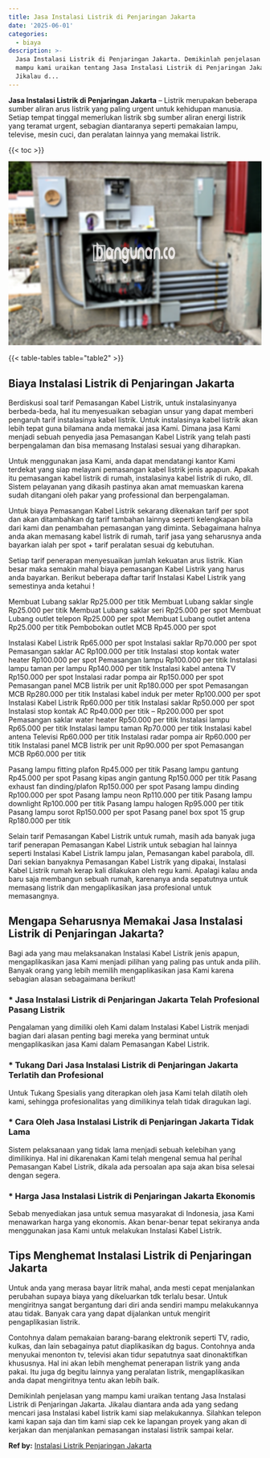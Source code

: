 ```yaml
---
title: Jasa Instalasi Listrik di Penjaringan Jakarta
date: '2025-06-01'
categories:
  - biaya
description: >-
  Jasa Instalasi Listrik di Penjaringan Jakarta. Demikinlah penjelasan yang
  mampu kami uraikan tentang Jasa Instalasi Listrik di Penjaringan Jakarta.
  Jikalau d...
---
```


**Jasa Instalasi Listrik di Penjaringan Jakarta** – Listrik merupakan beberapa sumber aliran arus listrik yang paling urgent untuk kehidupan manusia. Setiap tempat tinggal memerlukan listrik sbg sumber aliran energi listrik yang teramat urgent, sebagian diantaranya seperti pemakaian lampu, televise, mesin cuci, dan peralatan lainnya yang memakai listrik.

{{< toc >}}

![Jasa Instalasi Listrik di Penjaringan Jakarta](/images/instalasi-listrik-murah29.png)

{{< table-tables table="table2" >}}

## Biaya Instalasi Listrik di Penjaringan Jakarta

Berdiskusi soal tarif Pemasangan Kabel Listrik, untuk instalasinyanya berbeda-beda, hal itu menyesuaikan sebagian unsur yang dapat memberi pengaruh tarif instalasinya kabel listrik. Untuk instalasinya kabel listrik akan lebih tepat guna bilamana anda memakai jasa Kami. Dimana jasa Kami menjadi sebuah penyedia jasa Pemasangan Kabel Listrik yang telah pasti berpengalaman dan bisa memasang Instalasi sesuai yang diharapkan.

Untuk menggunakan jasa Kami, anda dapat mendatangi kantor Kami terdekat yang siap melayani pemasangan kabel listrik jenis apapun. Apakah itu pemasangan kabel listrik di rumah, instalasinya kabel listrik di ruko, dll. Sistem pelayanan yang dikasih pastinya akan amat memuaskan karena sudah ditangani oleh pakar yang professional dan berpengalaman.

Untuk biaya Pemasangan Kabel Listrik sekarang dikenakan tarif per spot dan akan ditambahkan dg tarif tambahan lainnya seperti kelengkapan bila dari kami dan penambahan pemasangan yang diminta. Sebagaimana halnya anda akan memasang kabel listrik di rumah, tarif jasa yang seharusnya anda bayarkan ialah per spot + tarif peralatan sesuai dg kebutuhan.

Setiap tarif penerapan menyesuaikan jumlah kekuatan arus listrik. Kian besar maka semakin mahal biaya pemasangan Kabel Listrik yang harus anda bayarkan. Berikut beberapa daftar tarif Instalasi Kabel Listrik yang semestinya anda ketahui !

Membuat Lubang saklar Rp25.000 per titik Membuat Lubang saklar single Rp25.000 per titik Membuat Lubang saklar seri Rp25.000 per spot Membuat Lubang outlet telepon Rp25.000 per spot Membuat Lubang outlet antena Rp25.000 per titik Pembobokan outlet MCB Rp45.000 per spot

Instalasi Kabel Listrik Rp65.000 per spot Instalasi saklar Rp70.000 per spot Pemasangan saklar AC Rp100.000 per titik Instalasi stop kontak water heater Rp100.000 per spot Pemasangan lampu Rp100.000 per titik Instalasi lampu taman per lampu Rp140.000 per titik Instalasi kabel antena TV Rp150.000 per spot Instalasi radar pompa air Rp150.000 per spot Pemasangan panel MCB listrik per unit Rp180.000 per spot Pemasangan MCB Rp280.000 per titik Instalasi kabel induk per meter Rp100.000 per spot Instalasi Kabel Listrik Rp60.000 per titik Instalasi saklar Rp50.000 per spot Instalasi stop kontak AC Rp40.000 per titik – Rp200.000 per spot Pemasangan saklar water heater Rp50.000 per titik Instalasi lampu Rp65.000 per titik Instalasi lampu taman Rp70.000 per titik Instalasi kabel antena Televisi Rp60.000 per titik Instalasi radar pompa air Rp60.000 per titik Instalasi panel MCB listrik per unit Rp90.000 per spot Pemasangan MCB Rp60.000 per titik

Pasang lampu fitting plafon Rp45.000 per titik Pasang lampu gantung Rp45.000 per spot Pasang kipas angin gantung Rp150.000 per titik Pasang exhaust fan dinding/plafon Rp150.000 per spot Pasang lampu dinding Rp100.000 per spot Pasang lampu neon Rp110.000 per titik Pasang lampu downlight Rp100.000 per titik Pasang lampu halogen Rp95.000 per titik Pasang lampu sorot Rp150.000 per spot Pasang panel box spot 15 grup Rp180.000 per titik

Selain tarif Pemasangan Kabel Listrik untuk rumah, masih ada banyak juga tarif penerapan Pemasangan Kabel Listrik untuk sebagian hal lainnya seperti Instalasi Kabel Listrik lampu jalan, Pemasangan kabel parabola, dll. Dari sekian banyaknya Pemasangan Kabel Listrik yang dipakai, Instalasi Kabel Listrik rumah kerap kali dilakukan oleh regu kami. Apalagi kalau anda baru saja membangun sebuah rumah, karenanya anda sepatutnya untuk memasang listrik dan mengaplikasikan jasa profesional untuk memasangnya.

## Mengapa Seharusnya Memakai Jasa Instalasi Listrik di Penjaringan Jakarta?

Bagi ada yang mau melaksanakan Instalasi Kabel Listrik jenis apapun, mengaplikasikan jasa Kami menjadi pilihan yang paling pas untuk anda pilih. Banyak orang yang lebih memilih mengaplikasikan jasa Kami karena sebagian alasan sebagaimana berikut!

### \* Jasa Instalasi Listrik di Penjaringan Jakarta Telah Profesional Pasang Listrik

Pengalaman yang dimiliki oleh Kami dalam Instalasi Kabel Listrik menjadi bagian dari alasan penting bagi mereka yang berminat untuk mengaplikasikan jasa Kami dalam Pemasangan Kabel Listrik.

### \* Tukang Dari Jasa Instalasi Listrik di Penjaringan Jakarta Terlatih dan Profesional

Untuk Tukang Spesialis yang diterapkan oleh jasa Kami telah dilatih oleh kami, sehingga profesionalitas yang dimilikinya telah tidak diragukan lagi.

### \* Cara Oleh Jasa Instalasi Listrik di Penjaringan Jakarta Tidak Lama

Sistem pelaksanaan yang tidak lama menjadi sebuah kelebihan yang dimilikinya. Hal ini dikarenakan Kami telah mengenal semua hal perihal Pemasangan Kabel Listrik, dikala ada persoalan apa saja akan bisa selesai dengan segera.

### \* Harga Jasa Instalasi Listrik di Penjaringan Jakarta Ekonomis

Sebab menyediakan jasa untuk semua masyarakat di Indonesia, jasa Kami menawarkan harga yang ekonomis. Akan benar-benar tepat sekiranya anda menggunakan jasa Kami untuk melakukan Instalasi Kabel Listrik.

## Tips Menghemat Instalasi Listrik di Penjaringan Jakarta


Untuk anda yang merasa bayar litrik mahal, anda mesti cepat menjalankan perubahan supaya biaya yang dikeluarkan tdk terlalu besar. Untuk mengiritnya sangat bergantung dari diri anda sendiri mampu melakukannya atau tidak. Banyak cara yang dapat dijalankan untuk mengirit pengaplikasian listrik.

Contohnya dalam pemakaian barang-barang elektronik seperti TV, radio, kulkas, dan lain sebagainya patut diaplikasikan dg bagus. Contohnya anda menyukai menonton tv, televisi akan tidur sepatutnya saat dinonaktifkan khususnya. Hal ini akan lebih menghemat penerapan listrik yang anda pakai. Itu juga dg begitu lainnya yang peralatan listrik, mengaplikasikan anda dapat mengiritnya tentu akan lebih baik.

Demikinlah penjelasan yang mampu kami uraikan tentang Jasa Instalasi Listrik di Penjaringan Jakarta. Jikalau diantara anda ada yang sedang mencari jasa Instalasi kabel listrik kami siap melakukannya. Silahkan telepon kami kapan saja dan tim kami siap cek ke lapangan proyek yang akan di kerjakan dan menjalankan pemasangan instalasi listrik sampai kelar.

**Ref by:** [Instalasi Listrik Penjaringan Jakarta](https://id.wikipedia.org/wiki/Instalasi)
